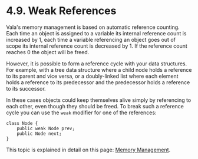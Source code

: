# 4.9. Weak References

Vala's memory management is based on automatic reference counting. Each
time an object is assigned to a variable its internal reference count is
increased by 1, each time a variable referencing an object goes out of
scope its internal reference count is decreased by 1. If the reference
count reaches 0 the object will be freed.

However, it is possible to form a reference cycle with your data
structures. For example, with a tree data structure where a child node
holds a reference to its parent and vice versa, or a doubly-linked list
where each element holds a reference to its predecessor and the
predecessor holds a reference to its successor.

In these cases objects could keep themselves alive simply by referencing
to each other, even though they should be freed. To break such a
reference cycle you can use the `weak` modifier for one of the
references:

```vala
class Node {
    public weak Node prev;
    public Node next;
}
```

This topic is explained in detail on this page: 
[Memory Management](https://wiki.gnome.org/Projects/Vala/ReferenceHandling).
